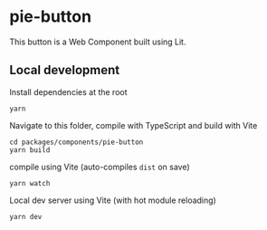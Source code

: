 # pie-button

This button is a Web Component built using Lit.

## Local development

Install dependencies at the root
```
yarn
```

Navigate to this folder, compile with TypeScript and build with Vite
```
cd packages/components/pie-button
yarn build
```

compile using Vite (auto-compiles `dist` on save)
```
yarn watch
```

Local dev server using Vite (with hot module reloading)
```
yarn dev
```
